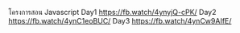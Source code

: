 โครงการสอน Javascript
Day1 https://fb.watch/4ynyjQ-cPK/
Day2 https://fb.watch/4ynC1eoBUC/
Day3 https://fb.watch/4ynCw9AIfE/
